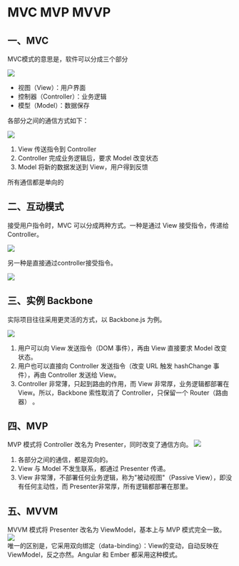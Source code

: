 # MVC MVP MVVP
## 一、MVC
MVC模式的意思是，软件可以分成三个部分  

![](http://image.beekka.com/blog/2015/bg2015020104.png)

* 视图（View）：用户界面
* 控制器（Controller）：业务逻辑
* 模型（Model）：数据保存

各部分之间的通信方式如下：

![](http://image.beekka.com/blog/2015/bg2015020105.png)

1. View 传送指令到 Controller
2. Controller 完成业务逻辑后，要求 Model 改变状态
3. Model 将新的数据发送到 View，用户得到反馈

所有通信都是单向的
## 二、互动模式
接受用户指令时，MVC 可以分成两种方式。一种是通过 View 接受指令，传递给 Controller。  

![](http://image.beekka.com/blog/2015/bg2015020106.png)

另一种是直接通过controller接受指令。  

![](http://image.beekka.com/blog/2015/bg2015020107.png)  

## 三、实例 Backbone
实际项目往往采用更灵活的方式，以 Backbone.js 为例。  

![](http://image.beekka.com/blog/2015/bg2015020108.png)  

1. 用户可以向 View 发送指令（DOM 事件），再由 View 直接要求 Model 改变状态。
2. 用户也可以直接向 Controller 发送指令（改变 URL 触发 hashChange 事件），再由 Controller 发送给 View。
3. Controller 非常薄，只起到路由的作用，而 View 非常厚，业务逻辑都部署在 View。所以，Backbone 索性取消了 Controller，只保留一个 Router（路由器） 。
## 四、MVP
MVP 模式将 Controller 改名为 Presenter，同时改变了通信方向。
![](http://image.beekka.com/blog/2015/bg2015020109.png)
1. 各部分之间的通信，都是双向的。
2. View 与 Model 不发生联系，都通过 Presenter 传递。
3. View 非常薄，不部署任何业务逻辑，称为"被动视图"（Passive View），即没有任何主动性，而 Presenter非常厚，所有逻辑都部署在那里。
## 五、MVVM
MVVM 模式将 Presenter 改名为 ViewModel，基本上与 MVP 模式完全一致。
![](http://image.beekka.com/blog/2015/bg2015020110.png)  
唯一的区别是，它采用双向绑定（data-binding）：View的变动，自动反映在 ViewModel，反之亦然。Angular 和 Ember 都采用这种模式。
